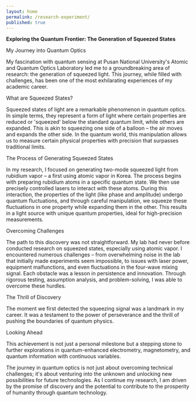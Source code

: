 ```yaml
---
layout: home
permalink: /research-experiment/
published: true
---
```


**Exploring the Quantum Frontier: The Generation of Squeezed States**

My Journey into Quantum Optics

My fascination with quantum sensing at Pusan National University's Atomic and Quantum Optics Laboratory led me to a groundbreaking area of research: the generation of squeezed light. This journey, while filled with challenges, has been one of the most exhilarating experiences of my academic career.

What are Squeezed States?

Squeezed states of light are a remarkable phenomenon in quantum optics. In simple terms, they represent a form of light where certain properties are reduced or 'squeezed' below the standard quantum limit, while others are expanded. This is akin to squeezing one side of a balloon – the air moves and expands the other side. In the quantum world, this manipulation allows us to measure certain physical properties with precision that surpasses traditional limits.

The Process of Generating Squeezed States

In my research, I focused on generating two-mode squeezed light from rubidium vapor – a first using atomic vapor in Korea. The process begins with preparing rubidium atoms in a specific quantum state. We then use precisely controlled lasers to interact with these atoms. During this interaction, the properties of the light (like phase and amplitude) undergo quantum fluctuations, and through careful manipulation, we squeeze these fluctuations in one property while expanding them in the other. This results in a light source with unique quantum properties, ideal for high-precision measurements.

Overcoming Challenges

The path to this discovery was not straightforward. My lab had never before conducted research on squeezed states, especially using atomic vapor. I encountered numerous challenges – from overwhelming noise in the lab that initially made experiments seem impossible, to issues with laser power, equipment malfunctions, and even fluctuations in the four-wave mixing signal. Each obstacle was a lesson in persistence and innovation. Through rigorous testing, assumption analysis, and problem-solving, I was able to overcome these hurdles.

The Thrill of Discovery

The moment we first detected the squeezing signal was a landmark in my career. It was a testament to the power of perseverance and the thrill of pushing the boundaries of quantum physics.

Looking Ahead

This achievement is not just a personal milestone but a stepping stone to further explorations in quantum-enhanced electrometry, magnetometry, and quantum information with continuous variables.

The journey in quantum optics is not just about overcoming technical challenges; it's about venturing into the unknown and unlocking new possibilities for future technologies. As I continue my research, I am driven by the promise of discovery and the potential to contribute to the prosperity of humanity through quantum technology.
